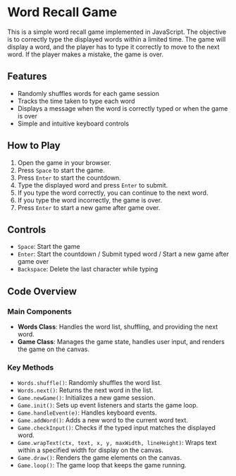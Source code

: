 # Word Recall Game

This is a simple word recall game implemented in JavaScript. The 
objective is 
to correctly type the displayed words within a limited time. The game will display a word, and the player has to type it correctly to move to the next word. If the player makes a mistake, the game is over.

## Features

- Randomly shuffles words for each game session
- Tracks the time taken to type each word
- Displays a message when the word is correctly typed or when the game is over
- Simple and intuitive keyboard controls

## How to Play

1. Open the game in your browser.
2. Press `Space` to start the game.
3. Press `Enter` to start the countdown.
4. Type the displayed word and press `Enter` to submit.
5. If you type the word correctly, you can continue to the next word.
6. If you type the word incorrectly, the game is over.
7. Press `Enter` to start a new game after game over.

## Controls

- `Space`: Start the game
- `Enter`: Start the countdown / Submit typed word / Start a new game after game over
- `Backspace`: Delete the last character while typing

## Code Overview

### Main Components

- **Words Class**: Handles the word list, shuffling, and providing the next word.
- **Game Class**: Manages the game state, handles user input, and renders the game on the canvas.

### Key Methods

- `Words.shuffle()`: Randomly shuffles the word list.
- `Words.next()`: Returns the next word in the list.
- `Game.newGame()`: Initializes a new game session.
- `Game.init()`: Sets up event listeners and starts the game loop.
- `Game.handleEvent(e)`: Handles keyboard events.
- `Game.addWord()`: Adds a new word to the current word text.
- `Game.checkInput()`: Checks if the typed input matches the displayed word.
- `Game.wrapText(ctx, text, x, y, maxWidth, lineHeight)`: Wraps text within a specified width for display on the canvas.
- `Game.draw()`: Renders the game elements on the canvas.
- `Game.loop()`: The game loop that keeps the game running.
